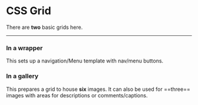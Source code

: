 # CSS Grid

There are **two** basic grids here.

---

### In a wrapper

This sets up a navigation/Menu template with nav/menu buttons.

### In a gallery

This prepares a grid to house **six** images.  It can also be used for ==three== images with areas for descriptions or comments/captions.

